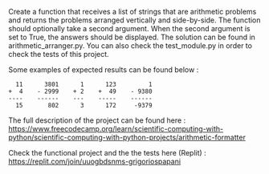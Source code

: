 Create a function that receives a list of strings that are arithmetic problems and returns the problems arranged vertically and side-by-side. The function should optionally take a second argument. When the second argument is set to True, the answers should be displayed. The solution can be found in arithmetic_arranger.py. You can also check the test_module.py in order to check the tests of this project.

Some examples of expected results can be found below :

```
  11      3801      1      123         1
+  4    - 2999    + 2    +  49    - 9380
----    ------    ---    -----    ------
  15       802      3      172     -9379
```

The full description of the project can be found here : https://www.freecodecamp.org/learn/scientific-computing-with-python/scientific-computing-with-python-projects/arithmetic-formatter

Check the functional project and the the tests here (Replit) : https://replit.com/join/uuogbdsnms-grigoriospapani
